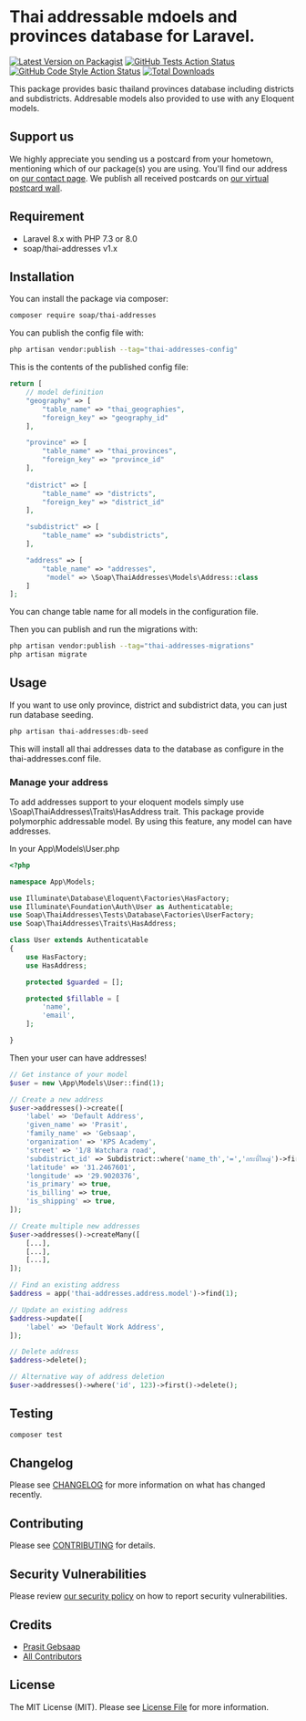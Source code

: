 
# Thai addressable mdoels and provinces database for Laravel.

[![Latest Version on Packagist](https://img.shields.io/packagist/v/soap/thai-addresses.svg?style=flat-square)](https://packagist.org/packages/soap/thai-addresses)
[![GitHub Tests Action Status](https://img.shields.io/github/workflow/status/soap/thai-addresses/run-tests?label=tests)](https://github.com/soap/thai-addresses/actions?query=workflow%3Arun-tests+branch%3Amain)
[![GitHub Code Style Action Status](https://img.shields.io/github/workflow/status/soap/thai-addresses/Check%20&%20fix%20styling?label=code%20style)](https://github.com/soap/thai-addresses/actions?query=workflow%3A"Check+%26+fix+styling"+branch%3Amain)
[![Total Downloads](https://img.shields.io/packagist/dt/soap/thai-addresses.svg?style=flat-square)](https://packagist.org/packages/soap/thai-addresses)

This package provides basic thailand provinces database including districts and subdistricts. Addresable models also provided to use with any Eloquent models.

## Support us

We highly appreciate you sending us a postcard from your hometown, mentioning which of our package(s) you are using. You'll find our address on [our contact page](https://mycoding.academy/about-us). We publish all received postcards on [our virtual postcard wall](https://mycoding.academy/open-source/postcards).

## Requirement
- Laravel 8.x with PHP 7.3 or 8.0
- soap/thai-addresses v1.x

## Installation

You can install the package via composer:

```bash
composer require soap/thai-addresses
```

You can publish the config file with:

```bash
php artisan vendor:publish --tag="thai-addresses-config"
```

This is the contents of the published config file:

```php
return [
    // model definition
    "geography" => [
        "table_name" => "thai_geographies",
        "foreign_key" => "geography_id"
    ],

    "province" => [
        "table_name" => "thai_provinces",
        "foreign_key" => "province_id"
    ],
    
    "district" => [
        "table_name" => "districts",
        "foreign_key" => "district_id"
    ],

    "subdistrict" => [
        "table_name" => "subdistricts",
    ],

    "address" => [
        "table_name" => "addresses",
         "model" => \Soap\ThaiAddresses\Models\Address::class
    ]
];
```
You can change table name for all models in the configuration file.

Then you can publish and run the migrations with:

```bash
php artisan vendor:publish --tag="thai-addresses-migrations"
php artisan migrate
```

## Usage

If you want to use only province, district and subdistrict data, you can just run database seeding.

```bash
php artisan thai-addresses:db-seed
```
This will install all thai addresses data to the database as configure in the thai-addresses.conf file.

### Manage your address
To add addresses support to your eloquent models simply use \Soap\ThaiAddresses\Traits\HasAddress trait. This package provide polymorphic addressable model. By using this feature, any model can have addresses.

In your App\Models\User.php

```php
<?php

namespace App\Models;

use Illuminate\Database\Eloquent\Factories\HasFactory;
use Illuminate\Foundation\Auth\User as Authenticatable;
use Soap\ThaiAddresses\Tests\Database\Factories\UserFactory;
use Soap\ThaiAddresses\Traits\HasAddress;

class User extends Authenticatable
{
    use HasFactory;
    use HasAddress;

    protected $guarded = [];

    protected $fillable = [
        'name',
        'email',
    ];

}
```
Then your user can have addresses!

```php
// Get instance of your model
$user = new \App\Models\User::find(1);

// Create a new address
$user->addresses()->create([
    'label' => 'Default Address',
    'given_name' => 'Prasit',
    'family_name' => 'Gebsaap',
    'organization' => 'KPS Academy',
    'street' => '1/8 Watchara road',
    'subdistrict_id' => Subdistrict::where('name_th','=','กระบี่ใหญ่')->first()->id,
    'latitude' => '31.2467601',
    'longitude' => '29.9020376',
    'is_primary' => true,
    'is_billing' => true,
    'is_shipping' => true,
]);

// Create multiple new addresses
$user->addresses()->createMany([
    [...],
    [...],
    [...],
]);

// Find an existing address
$address = app('thai-addresses.address.model')->find(1);

// Update an existing address
$address->update([
    'label' => 'Default Work Address',
]);

// Delete address
$address->delete();

// Alternative way of address deletion
$user->addresses()->where('id', 123)->first()->delete();

```

## Testing

```bash
composer test
```

## Changelog

Please see [CHANGELOG](CHANGELOG.md) for more information on what has changed recently.

## Contributing

Please see [CONTRIBUTING](https://github.com/spatie/.github/blob/main/CONTRIBUTING.md) for details.

## Security Vulnerabilities

Please review [our security policy](../../security/policy) on how to report security vulnerabilities.

## Credits

- [Prasit Gebsaap](https://github.com/soap)
- [All Contributors](../../contributors)

## License

The MIT License (MIT). Please see [License File](LICENSE.md) for more information.
